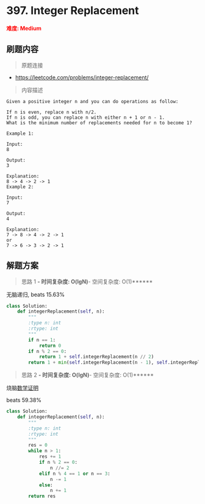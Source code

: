 # 397. Integer Replacement

**<font color=red>难度: Medium</font>**

## 刷题内容

> 原题连接

* https://leetcode.com/problems/integer-replacement/

> 内容描述

```
Given a positive integer n and you can do operations as follow:

If n is even, replace n with n/2.
If n is odd, you can replace n with either n + 1 or n - 1.
What is the minimum number of replacements needed for n to become 1?

Example 1:

Input:
8

Output:
3

Explanation:
8 -> 4 -> 2 -> 1
Example 2:

Input:
7

Output:
4

Explanation:
7 -> 8 -> 4 -> 2 -> 1
or
7 -> 6 -> 3 -> 2 -> 1
```

## 解题方案

> 思路 1
******- 时间复杂度: O(lgN)******- 空间复杂度: O(1)******



无脑递归, beats 15.63%

```python
class Solution:
    def integerReplacement(self, n):
        """
        :type n: int
        :rtype: int
        """
        if n == 1:
            return 0
        if n % 2 == 0:
            return 1 + self.integerReplacement(n // 2)
        return 1 + min(self.integerReplacement(n - 1), self.integerReplacement(n + 1))
```

> 思路 2
******- 时间复杂度: O(lgN)******- 空间复杂度: O(1)******

烧脑[数学证明](https://leetcode.com/problems/integer-replacement/discuss/87948/Python-O(log-n)-time-O(1)-space-with-explanation-and-proof)


beats 59.38%

```python
class Solution:
    def integerReplacement(self, n):
        """
        :type n: int
        :rtype: int
        """
        res = 0
        while n > 1:
            res += 1
            if n % 2 == 0:
                n //= 2
            elif n % 4 == 1 or n == 3:
                n -= 1
            else:
                n += 1
        return res
```

























